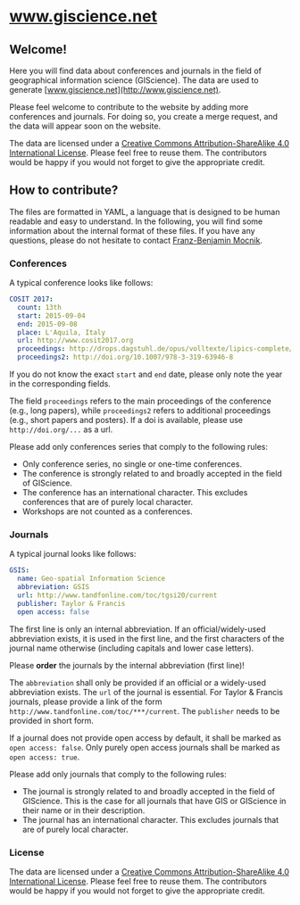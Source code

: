 # www.giscience.net

## Welcome!

Here you will find data about conferences and journals in the field of geographical information science (GIScience).  The data are used to generate [www.giscience.net](http://www.giscience.net).

Please feel welcome to contribute to the website by adding more conferences and journals.  For doing so, you create a merge request, and the data will appear soon on the website.

The data are licensed under a [Creative Commons Attribution-ShareAlike 4.0 International License](https://github.com/giscience/geogrid/blob/master/LICENSE).  Please feel free to reuse them.  The contributors would be happy if you would not forget to give the appropriate credit.

## How to contribute?

The files are formatted in YAML, a language that is designed to be human readable and easy to understand.  In the following, you will find some information about the internal format of these files.  If you have any questions, please do not hesitate to contact [Franz-Benjamin Mocnik](http://www.mocnik-science.net).

### Conferences

A typical conference looks like follows:

```YAML
COSIT 2017:
  count: 13th
  start: 2015-09-04
  end: 2015-09-08
  place: L'Aquila, Italy
  url: http://www.cosit2017.org
  proceedings: http://drops.dagstuhl.de/opus/volltexte/lipics-complete/lipics-vol86-cosit2017-complete.pdf
  proceedings2: http://doi.org/10.1007/978-3-319-63946-8
```

If you do not know the exact `start` and `end` date, please only note the year in the corresponding fields.

The field `proceedings` refers to the main proceedings of the conference (e.g., long papers), while `proceedings2` refers to additional proceedings (e.g., short papers and posters).  If a doi is available, please use `http://doi.org/...` as a url.

Please add only conferences series that comply to the following rules:

* Only conference series, no single or one-time conferences.
* The conference is strongly related to and broadly accepted in the field of GIScience.
* The conference has an international character.  This excludes conferences that are of purely local character.
* Workshops are not counted as a conferences.

### Journals

A typical journal looks like follows:

```YAML
GSIS:
  name: Geo-spatial Information Science
  abbreviation: GSIS
  url: http://www.tandfonline.com/toc/tgsi20/current
  publisher: Taylor & Francis
  open access: false
```

The first line is only an internal abbreviation.  If an official/widely-used abbreviation exists, it is used in the first line, and the first characters of the journal name otherwise (including capitals and lower case letters).

Please **order** the journals by the internal abbreviation (first line)!

The `abbreviation` shall only be provided if an official or a widely-used abbreviation exists.  The `url` of the journal is essential.  For Taylor & Francis journals, please provide a link of the form `http://www.tandfonline.com/toc/***/current`.  The `publisher` needs to be provided in short form.

If a journal does not provide open access by default, it shall be marked as `open access: false`.  Only purely open access journals shall be marked as `open access: true`.

Please add only journals that comply to the following rules:

* The journal is strongly related to and broadly accepted in the field of GIScience.  This is the case for all journals that have GIS or GIScience in their name or in their description.
* The journal has an international character.  This excludes journals that are of purely local character.

### License

The data are licensed under a [Creative Commons Attribution-ShareAlike 4.0 International License](https://github.com/giscience/geogrid/blob/master/LICENSE).  Please feel free to reuse them.  The contributors would be happy if you would not forget to give the appropriate credit.
